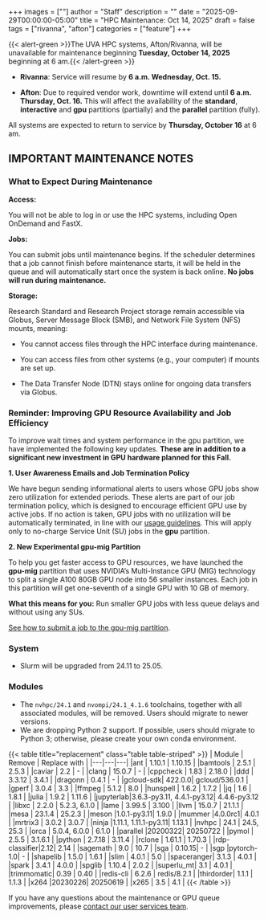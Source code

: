 +++
images = [""]
author = "Staff"
description = ""
date = "2025-09-29T00:00:00-05:00"
title = "HPC Maintenance: Oct 14, 2025"
draft = false
tags = ["rivanna", "afton"]
categories = ["feature"]
+++

{{< alert-green >}}The UVA HPC systems, Afton/Rivanna, will be unavailable for maintenance beginning <strong>Tuesday, October 14, 2025</strong> beginning at 6 am.{{< /alert-green >}}

- **Rivanna**: Service will resume by <strong>6 a.m. Wednesday, Oct. 15.</strong> 

- **Afton**: Due to required vendor work, downtime will extend until <strong>6 a.m. Thursday, Oct. 16.</strong> This will affect the availability of the **standard**, **interactive** and **gpu** partitions (partially) and the **parallel** partition (fully). 

All systems are expected to return to service by **Thursday, October 16** at 6 am.

## IMPORTANT MAINTENANCE NOTES

### What to Expect During Maintenance  

**Access:**
 
You will not be able to log in or use the HPC systems, including Open OnDemand and FastX. 

**Jobs:**
 
You can submit jobs until maintenance begins. If the scheduler determines that a job cannot finish before maintenance starts, it will be held in the queue and will automatically start once the system is back online. <strong>No jobs will run during maintenance.</strong> 

**Storage:**
 
Research Standard and Research Project storage remain accessible via Globus, Server Message Block (SMB), and Network File System (NFS) mounts, meaning: 

- You cannot access files through the HPC interface during maintenance. 

- You can access files from other systems (e.g., your computer) if mounts are set up. 

- The Data Transfer Node (DTN) stays online for ongoing data transfers via Globus. 

### Reminder: Improving GPU Resource Availability and Job Efficiency 

To improve wait times and system performance in the gpu partition, we have implemented the following key updates. <strong>These are in addition to a significant new investment in GPU hardware planned for this Fall.</strong> 

**1. User Awareness Emails and Job Termination Policy**

We have begun sending informational alerts to users whose GPU jobs show zero utilization for extended periods. These alerts are part of our job termination policy, which is designed to encourage efficient GPU use by active jobs. If no action is taken, GPU jobs with no utilization will be automatically terminated, in line with our [usage guidelines](https://www.rc.virginia.edu/userinfo/hpc/job-alerts/). This will apply only to no-charge Service Unit (SU) jobs in the **gpu** partition. 

**2. New Experimental gpu-mig Partition** 

To help you get faster access to GPU resources, we have launched the  **gpu-mig** partition that uses NVIDIA’s Multi-Instance GPU (MIG) technology to split a single A100 80GB GPU node into 56 smaller instances. Each job in this partition will get one-seventh of a single GPU with 10 GB of memory. 

**What this means for you:** Run smaller GPU jobs with less queue delays and without using any SUs. 

[See how to submit a job to the gpu-mig partition](https://www.rc.virginia.edu/userinfo/hpc/slurm/#mig-gpu-partition).  


### System

- Slurm will be upgraded from 24.11 to 25.05.

### Modules

- The `nvhpc/24.1` and `nvompi/24.1_4.1.6` toolchains, together with all associated modules, will be removed. Users should migrate to newer versions.
- We are dropping Python 2 support. If possible, users should migrate to Python 3; otherwise, please create your own conda environment.

{{< table title="replacement" class="table table-striped" >}}
| Module | Remove | Replace with |
|---|---|---|
|ant       | 1.10.1 | 1.10.15 |
|bamtools  | 2.5.1  | 2.5.3 |
|caviar    | 2.2    | - |
|clang     | 15.0.7 | - |
|cppcheck  | 1.83   | 2.18.0 |
|ddd       | 3.3.12 | 3.4.1 |
|dragonn   | 0.4.1  | - |
|gcloud-sdk| 422.0.0| gcloud/536.0.1 |
|gperf     | 3.0.4  | 3.3 |
|ffmpeg    | 5.1.2  | 8.0 |
|hunspell  | 1.6.2  | 1.7.2 |
|jq        | 1.6    | 1.8.1 |
|julia     | 1.9.2  | 1.11.6 |
|jupyterlab|3.6.3-py3.11, 4.4.1-py3.12| 4.4.6-py3.12 |
|libxc     | 2.2.0  | 5.2.3, 6.1.0 |
|lame      | 3.99.5 | 3.100 |
|llvm      | 15.0.7 | 21.1.1 |
|mesa      | 23.1.4 | 25.2.3 |
|meson     |1.0.1-py3.11| 1.9.0 |
|mummer    |4.0.0rc1| 4.0.1 |
|mrtrix3   | 3.0.2  | 3.0.7 |
|ninja     |1.11.1, 1.11.1-py3.11| 1.13.1 |
|nvhpc     | 24.1   | 24.5, 25.3 |
|orca      | 5.0.4, 6.0.0 | 6.1.0 |
|parallel  |20200322| 20250722 |
|pymol     | 2.5.5  | 3.1.6.1 |
|python    | 2.7.18 | 3.11.4 |
|rclone    | 1.61.1 | 1.70.3 |
|rdp-classifier|2.12| 2.14 |
|sagemath  | 9.0    | 10.7 |
|sga       | 0.10.15| - |
|sgp       |pytorch-1.0| - |
|shapelib  | 1.5.0  | 1.6.1 |
|slim      | 4.0.1  | 5.0 |
|spaceranger| 3.1.3 | 4.0.1 |
|spark     | 3.4.1  | 4.0.0 |
|spglib    | 1.10.4 | 2.0.2 |
|superlu_mt| 3.1    | 4.0.1 |
|trimmomatic| 0.39  | 0.40 |
|redis-cli | 6.2.6  | redis/8.2.1 |
|thirdorder| 1.1.1  | 1.1.3 |
|x264      |20230226| 20250619 |
|x265      | 3.5    | 4.1 |
{{< /table >}}

If you have any questions about the maintenance or GPU queue improvements, please [contact our user services team](https://www.rc.virginia.edu/support/). 
